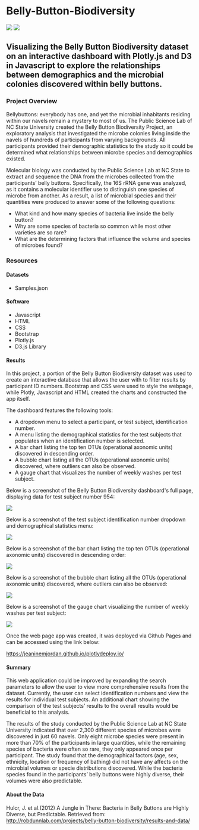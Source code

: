 # Belly-Button-Biodiversity

![](static/images/bacgif.gif) ![](static/images/bacteriagif2.gif) 

## Visualizing the Belly Button Biodiversity dataset on an interactive dashboard with Plotly.js and D3 in Javascript to explore the relationships between demographics and the microbial colonies discovered within belly buttons. 
 
### Project Overview
Bellybuttons: everybody has one, and yet the microbial inhabitants residing within our navels remain a mystery to most of us. The Public Science Lab of NC State University created the Belly Button Biodiversity Project, an exploratory analysis that investigated the microbe colonies living inside the navels of hundreds of participants from varying backgrounds. All participants provided their demographic statistics to the study so it could be determined what relationships between microbe species and demographics existed. 

Molecular biology was conducted by the Public Science Lab at NC State to extract and sequence the DNA from the microbes collected from the participants’ belly buttons. Specifically, the 16S rRNA gene was analyzed, as it contains a molecular identifier use to distinguish one species of microbe from another. As a result, a list of microbial species and their quantities were produced to answer some of the following questions:

* What kind and how many species of bacteria live inside the belly button?
* Why are some species of bacteria so common while most other varieties are so rare?
* What are the determining factors that influence the volume and species of microbes found?

### Resources

#### Datasets

* Samples.json

#### Software

* Javascript
* HTML
* CSS
* Bootstrap
* Plotly.js
* D3.js Library

#### Results
In this project, a portion of the Belly Button Biodiversity dataset was used to create an interactive database that allows the user with to filter results by participant ID numbers. Bootstrap and CSS were used to style the webpage, while Plotly, Javascript and HTML created the charts and constructed the app itself.  

The dashboard features the following tools:

* A dropdown menu to select a participant, or test subject, identification number.
* A menu listing the demographical statistics for the test subjects that populates when an identification number is selected.
* A bar chart listing the top ten OTUs (operational axonomic units) discovered in descending order.
* A bubble chart listing all the OTUs (operational axonomic units) discovered, where outliers can also be observed. 
* A gauge chart that visualizes the number of weekly washes per test subject.

Below is a screenshot of the Belly Button Biodiversity dashboard's full page, displaying data for test subject number 954:

![](static/images/fullpage.jpg)

Below is a screenshot of the test subject identification number dropdown and demographical statistics menu:

![](static/images/options.jpg)

Below is a screenshot of the bar chart listing the top ten OTUs (operational axonomic units) discovered in descending order:

![](static/images/bar.jpg)

Below is a screenshot of the bubble chart listing all the OTUs (operational axonomic units) discovered, where outliers can also be observed:

![](static/images/bubble.jpg)

Below is a screenshot of the gauge chart visualizing the number of weekly washes per test subject:

![](static/images/gauge.jpg)

Once the web page app was created, it was deployed via Github Pages and can be accessed using the link below:

https://jeaninemjordan.github.io/plotlydeploy.io/ 

#### Summary

This web application could be improved by expanding the search parameters to allow the user to view more comprehensive results from the dataset. Currently, the user can select identification numbers and view the results for individual test subjects.  An additional chart showing the comparison of the test subjects’ results to the overall results would be beneficial to this analysis. 

The results of the study conducted by the Public Science Lab at NC State University indicated that over 2,300 different species of microbes were discovered in just 60 navels. Only eight microbe species were present in more than 70% of the participants in large quantities, while the remaining species of bacteria were often so rare, they only appeared once per participant. The study found that the demographical factors (age, sex, ethnicity, location or frequency of bathing) did not have any affects on the microbial volumes or specie distributions discovered. While the bacteria species found in the participants’ belly buttons were highly diverse, their volumes were also predictable. 

#### About the Data

Hulcr, J. et al.(2012) A Jungle in There: Bacteria in Belly Buttons are Highly Diverse, but Predictable. Retrieved from: http://robdunnlab.com/projects/belly-button-biodiversity/results-and-data/ 
